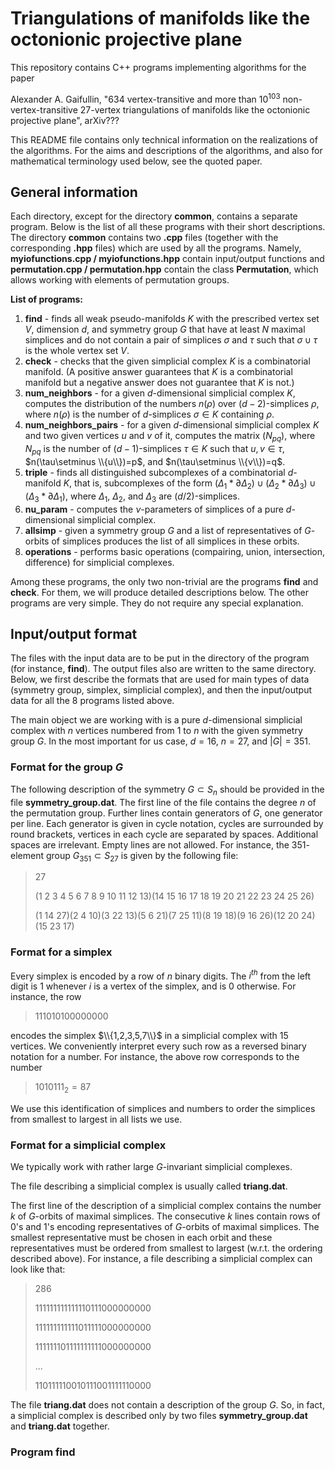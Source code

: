 # Triangulations of manifolds like the octonionic projective plane

This repository contains C++ programs implementing algorithms for the paper 

Alexander A. Gaifullin, "634 vertex-transitive and more than $10^{103}$ non-vertex-transitive 27-vertex triangulations of manifolds like the octonionic projective plane", arXiv???

This README file contains only technical information on the realizations of the algorithms. For the aims and descriptions of the algorithms, and also for mathematical terminology used below, see the quoted paper.

## General information

Each directory, except for the directory **common**, contains a separate program. Below is the list of all these programs with their short descriptions. The directory **common** contains two **.cpp** files (together with the corresponding **.hpp** files) which are used by all the programs. Namely, **myiofunctions.cpp / myiofunctions.hpp** contain input/output functions and **permutation.cpp / permutation.hpp** contain the class **Permutation**, which allows working with elements of permutation groups.

**List of programs:**

1. **find** - finds all weak pseudo-manifolds $K$ with the prescribed vertex set $V$, dimension $d$, and symmetry group $G$ that have at least $N$ maximal simplices and do not contain a pair of simplices $\sigma$ and $\tau$ such that $\sigma\cup\tau$ is the whole vertex set $V$. 
2. **check** - checks that the given simplicial complex $K$ is a combinatorial manifold. (A positive answer guarantees that $K$ is a combinatorial manifold but a negative answer does not guarantee that $K$ is not.)
3. **num_neighbors** - for a given $d$-dimensional simplicial complex $K$, computes the distribution of the numbers $n(\rho)$ over $(d-2)$-simplices $\rho$, where $n(\rho)$ is the number of $d$-simplices $\sigma\in K$ containing $\rho$. 
4. **num_neighbors_pairs** - for a given $d$-dimensional simplicial complex $K$ and two given vertices $u$ and $v$ of it, computes the matrix $(N_{pq})$, where $N_{pq}$ is the number of $(d-1)$-simplices $\tau\in K$ such that $u,v\in\tau$, $n(\tau\setminus \\{u\\})=p$, and $n(\tau\setminus \\{v\\})=q$. 
5. **triple** - finds all distinguished subcomplexes of a combinatorial $d$-manifold $K$, that is, subcomplexes of the form $(\Delta_1*\partial\Delta_2)\cup(\Delta_2*\partial\Delta_3)\cup(\Delta_3*\partial\Delta_1)$, where $\Delta_1$, $\Delta_2$, and $\Delta_3$ are $(d/2)$-simplices.
6. **nu_param** - computes the $\nu$-parameters of simplices of a pure $d$-dimensional simplicial complex.
7. **allsimp** - given a symmetry group $G$ and a list of representatives of $G$-orbits of simplices produces the list of all simplices in these orbits.
8. **operations** - performs basic operations (compairing, union, intersection, difference) for simplicial complexes.  

Among these programs, the only two non-trivial are the programs **find** and **check**. For them, we will produce detailed descriptions below. The other programs are very simple. They do not require any special explanation.

## Input/output format

The files with the input data are to be put in the directory of the program (for instance, **find**). The output files also are written to the same directory. Below, we first describe the formats that are used for main types of data (symmetry group, simplex, simplicial complex), and then the input/output data for all the 8 programs listed above. 

The main object we are working with is a pure $d$-dimensional simplicial complex with $n$ vertices numbered from $1$ to $n$ with the given symmetry group $G$. In the most important for us case, $d=16$, $n=27$, and $|G|=351$. 

### Format for the group $G$

The following description of the symmetry $G\subset S_n$ should be provided in the file **symmetry_group.dat**. The first line of the file contains the degree $n$ of the permutation group. Further lines contain generators of $G$, one generator per line. Each generator is given in cycle notation, cycles are surrounded by round brackets, vertices in each cycle are separated by spaces. Additional spaces are irrelevant. Empty lines are not allowed.  For instance, the $351$-element group $G_{351}\subset S_{27}$ is given by the following file:

>27
>
>(1 2 3 4 5 6 7 8 9 10 11 12 13)(14 15 16 17 18 19 20 21 22 23 24 25 26)
>
>(1 14 27)(2 4 10)(3 22 13)(5 6 21)(7 25 11)(8 19 18)(9 16 26)(12 20 24)(15 23 17)

### Format for a simplex

Every simplex is encoded by a row of $n$ binary digits. The $i^{th}$ from the left digit is 1 whenever $i$ is a vertex of the simplex, and is 0 otherwise. For instance, the row

>111010100000000

encodes the simplex $\\{1,2,3,5,7\\}$ in a simplicial complex with 15 vertices. We conveniently interpret every such 
row as a reversed binary notation for a number. For instance, the above row corresponds to the number

> $1010111_2=87$ 

We use this identification of simplices and numbers to order the simplices from smallest to largest in all lists we use.

### Format for a simplicial complex

We typically work with rather large $G$-invariant simplicial complexes.

The file describing a simplicial complex is usually called **triang.dat**.

The first line of the description of a simplicial complex contains the number $k$ of $G$-orbits of maximal simplices. The consecutive $k$ lines contain rows of 0's and 1's encoding representatives of $G$-orbits of maximal simplices. The smallest representative must be chosen in each orbit and these representatives must be ordered from smallest to largest (w.r.t. the ordering described above). For instance, a file describing a simplicial complex can look like that:

>286
>
>111111111111110111000000000
>
>111111111111011111000000000
>
>111111101111111111000000000
>
>...
>
>110111110010111001111110000

The file **triang.dat** does not contain a description of the group $G$. So, in fact, a simplicial complex is described only by two files **symmetry_group.dat** and **triang.dat** together. 

### Program find 
